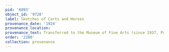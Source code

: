 ```yaml
---
pid: '6893'
object_id: '9728'
label: Sketches of Carts and Horses
provenance_date: '1924'
provenance_location:
provenance_text: Transferred to the Museum of Fine Arts (since 1937, Pushkin Museum)
order: '2280'
collection: provenance
---
```

